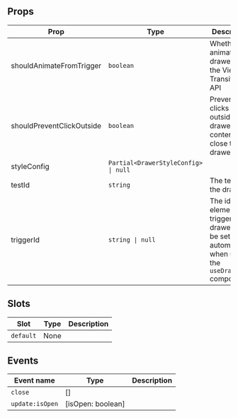 <!-- This file is automatically generated, do not edit manually. -->


## Props

| Prop | Type | Description | Default |
| ---- | ---- | ----------- | ------- |
| shouldAnimateFromTrigger | `boolean` | Whether to animate the drawer with the View Transitions API |  |
| shouldPreventClickOutside | `boolean` | Prevent clicks outside the drawer content to close the drawer | `false` |
| styleConfig | `Partial<DrawerStyleConfig> \| null` |  | `null` |
| testId | `string` | The test id of the drawer. |  |
| triggerId | `string \| null` | The id of the element that triggers the drawer: Will be set automatically when using the `useDrawer` composable | `null` |


## Slots

| Slot | Type | Description |
| --------- | ---- | ----------- |
| `default` | None |  |


## Events

| Event name | Type | Description |
| ---------- | ---- | ----------- |
| `close` | [] |  |
| `update:isOpen` | [isOpen: boolean] |  |

